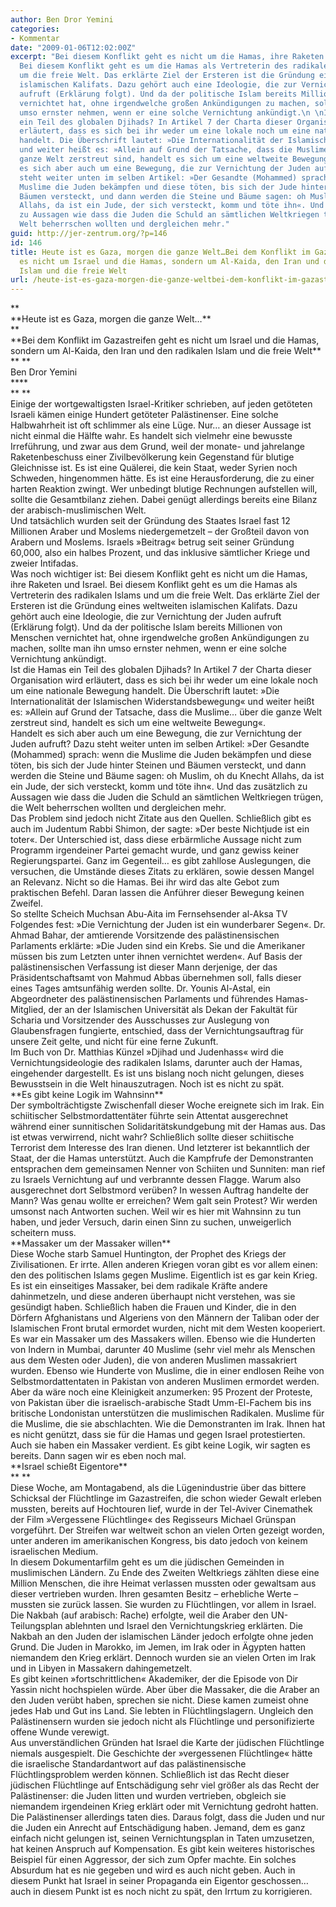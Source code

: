 ```yaml
---
author: Ben Dror Yemini
categories:
- Kommentar
date: "2009-01-06T12:02:00Z"
excerpt: "Bei diesem Konflikt geht es nicht um die Hamas, ihre Raketen und Israel.
  Bei diesem Konflikt geht es um die Hamas als Vertreterin des radikalen Islams und
  um die freie Welt. Das erklärte Ziel der Ersteren ist die Gründung eines weltweiten
  islamischen Kalifats. Dazu gehört auch eine Ideologie, die zur Vernichtung der Juden
  aufruft (Erklärung folgt). Und da der politische Islam bereits Millionen von Menschen
  vernichtet hat, ohne irgendwelche großen Ankündigungen zu machen, sollte man ihn
  umso ernster nehmen, wenn er eine solche Vernichtung ankündigt.\n \nIst die Hamas
  ein Teil des globalen Djihads? In Artikel 7 der Charta dieser Organisation wird
  erläutert, dass es sich bei ihr weder um eine lokale noch um eine nationale Bewegung
  handelt. Die Überschrift lautet: »Die Internationalität der Islamischen Widerstandsbewegung«
  und weiter heißt es: »Allein auf Grund der Tatsache, dass die Muslime… über die
  ganze Welt zerstreut sind, handelt es sich um eine weltweite Bewegung«.\n \nHandelt
  es sich aber auch um eine Bewegung, die zur Vernichtung der Juden aufruft? Dazu
  steht weiter unten im selben Artikel: »Der Gesandte (Mohammed) sprach: wenn die
  Muslime die Juden bekämpfen und diese töten, bis sich der Jude hinter Steinen und
  Bäumen versteckt, und dann werden die Steine und Bäume sagen: oh Muslim, oh du Knecht
  Allahs, da ist ein Jude, der sich versteckt, komm und töte ihn«. Und das zusätzlich
  zu Aussagen wie dass die Juden die Schuld an sämtlichen Weltkriegen trügen, die
  Welt beherrschen wollten und dergleichen mehr."
guid: http://jer-zentrum.org/?p=146
id: 146
title: Heute ist es Gaza, morgen die ganze Welt…Bei dem Konflikt im Gazastreifen geht
  es nicht um Israel und die Hamas, sondern um Al-Kaida, den Iran und den radikalen
  Islam und die freie Welt
url: /heute-ist-es-gaza-morgen-die-ganze-weltbei-dem-konflikt-im-gazastreifen-geht-es-nicht-um-israel-und-die-hamas-sondern-um-al-kaida-den-iran-und-den-radikalen-islam-und-die-freie-welt/
---
```


<div align=""center"" dir=""ltr"">**<font size=""3""><div align=""center"" dir=""ltr"">**<font size=""3"">Heute ist es Gaza, morgen die ganze Welt…</font>**</div></font>**</div><div align=""center"" dir=""ltr"">**<font size=""3"">Bei dem Konflikt im Gazastreifen geht es nicht um Israel und die Hamas, sondern um Al-Kaida, den Iran und den radikalen Islam und die freie Welt</font>**</div><div align=""center"" dir=""ltr"">**<font size=""3""> </font>**</div><div align=""center"" dir=""ltr""><font size=""3"">Ben Dror Yemini</font></div><div align=""center"" dir=""ltr"">**<font size=""3""></font>**</div><div align=""center"" dir=""ltr"">**<font size=""3""> </font>**</div><div dir=""ltr""><font size=""3"">Einige der wortgewaltigsten Israel-Kritiker schrieben, auf jeden getöteten Israeli kämen einige Hundert getöteter Palästinenser. Eine solche Halbwahrheit ist oft schlimmer als eine Lüge. Nur… an dieser Aussage ist nicht einmal die Hälfte wahr. Es handelt sich vielmehr eine bewusste Irreführung, und zwar aus dem Grund, weil der monate- und jahrelange Raketenbeschuss einer Zivilbevölkerung kein Gegenstand für blutige Gleichnisse ist. Es ist eine Quälerei, die kein Staat, weder Syrien noch Schweden, hingenommen hätte. Es ist eine Herausforderung, die zu einer harten Reaktion zwingt. Wer unbedingt blutige Rechnungen aufstellen will, sollte die Gesamtbilanz ziehen. Dabei genügt allerdings bereits eine Bilanz der arabisch-muslimischen Welt.</font></div><div dir=""ltr""><font size=""3""> </font></div><div dir=""ltr""><font size=""3"">Und tatsächlich wurden seit der Gründung des Staates Israel fast 12 Millionen Araber und Moslems niedergemetzelt – der Großteil davon von Arabern und Moslems. Israels »Beitrag« betrug seit seiner Gründung 60,000, also ein halbes Prozent, und das inklusive sämtlicher Kriege und zweier Intifadas. </font></div><div dir=""ltr""><font size=""3""> </font></div><div dir=""ltr""><font size=""3"">Was noch wichtiger ist: Bei diesem Konflikt geht es nicht um die Hamas, ihre Raketen und Israel. Bei diesem Konflikt geht es um die Hamas als Vertreterin des radikalen Islams und um die freie Welt. Das erklärte Ziel der Ersteren ist die Gründung eines weltweiten islamischen Kalifats. Dazu gehört auch eine Ideologie, die zur Vernichtung der Juden aufruft (Erklärung folgt). Und da der politische Islam bereits Millionen von Menschen vernichtet hat, ohne irgendwelche großen Ankündigungen zu machen, sollte man ihn umso ernster nehmen, wenn er eine solche Vernichtung ankündigt.</font></div><div dir=""ltr""><font size=""3""> </font></div><div dir=""ltr""><font size=""3"">Ist die Hamas ein Teil des globalen Djihads? In Artikel 7 der Charta dieser Organisation wird erläutert, dass es sich bei ihr weder um eine lokale noch um eine nationale Bewegung handelt. Die Überschrift lautet: »Die Internationalität der Islamischen Widerstandsbewegung« und weiter heißt es: »Allein auf Grund der Tatsache, dass die Muslime… über die ganze Welt zerstreut sind, handelt es sich um eine weltweite Bewegung«.</font></div><div dir=""ltr""><font size=""3""> </font></div><div dir=""ltr""><font size=""3"">Handelt es sich aber auch um eine Bewegung, die zur Vernichtung der Juden aufruft? Dazu steht weiter unten im selben Artikel: »Der Gesandte (Mohammed) sprach: wenn die Muslime die Juden bekämpfen und diese töten, bis sich der Jude hinter Steinen und Bäumen versteckt, und dann werden die Steine und Bäume sagen: oh Muslim, oh du Knecht Allahs, da ist ein Jude, der sich versteckt, komm und töte ihn«. Und das zusätzlich zu Aussagen wie dass die Juden die Schuld an sämtlichen Weltkriegen trügen, die Welt beherrschen wollten und dergleichen mehr.</font></div><div dir=""ltr""><font size=""3""> </font></div><div dir=""ltr""><font size=""3"">Das Problem sind jedoch nicht Zitate aus den Quellen. Schließlich gibt es auch im Judentum Rabbi Shimon, der sagte: »Der beste Nichtjude ist ein toter«. Der Unterschied ist, dass diese erbärmliche Aussage nicht zum Programm irgendeiner Partei gemacht wurde, und ganz gewiss keiner Regierungspartei. Ganz im Gegenteil… es gibt zahllose Auslegungen, die versuchen, die Umstände dieses Zitats zu erklären, sowie dessen Mangel an Relevanz. Nicht so die Hamas. Bei ihr wird das alte Gebot zum praktischen Befehl. Daran lassen die Anführer dieser Bewegung keinen Zweifel.</font></div><div dir=""ltr""><font size=""3""> </font></div><div dir=""ltr""><font size=""3"">So stellte Scheich Muchsan Abu-Aita im <span>Fernsehsender al-Aksa TV Folgendes fest: »Die Vernichtung der Juden ist ein wunderbarer Segen«. Dr. Ahmad Bahar, der amtierende Vorsitzende des palästinensischen Parlaments erklärte: »Die Juden sind ein Krebs. Sie und die Amerikaner müssen bis zum Letzten unter ihnen vernichtet werden«. Auf Basis der palästinensischen Verfassung ist dieser Mann derjenige, der das Präsidentschaftsamt von Mahmud Abbas übernehmen soll, falls dieser eines Tages amtsunfähig werden sollte. Dr. Younis Al-Astal, ein Abgeordneter des palästinensischen Parlaments und führendes Hamas-Mitglied, der an der Islamischen Universität als Dekan der Fakultät für Scharia und Vorsitzender des Ausschusses zur Auslegung von Glaubensfragen fungierte, entschied, dass der Vernichtungsauftrag für unsere Zeit gelte, und nicht für eine ferne Zukunft. </span></font></div><div dir=""ltr""><font size=""3""> </font></div><div dir=""ltr""><font size=""3"">Im Buch von Dr. Matthias Künzel <span>»Djihad und Judenhass« wird die Vernichtungsideologie des radikalen Islams, darunter auch der Hamas, eingehender dargestellt. Es ist uns bislang noch nicht gelungen, dieses Bewusstsein in die Welt hinauszutragen. Noch ist es nicht zu spät.</span></font></div><div dir=""ltr""><font size=""3""> </font></div><div dir=""ltr"">**<font size=""3"">Es gibt keine Logik im Wahnsinn</font>**</div><div dir=""ltr""><font size=""3""> </font></div><div dir=""ltr""><font size=""3"">Der symbolträchtigste Zwischenfall dieser Woche ereignete sich im Irak. Ein schiitischer Selbstmordattentäter führte sein Attentat ausgerechnet während einer sunnitischen Solidaritätskundgebung mit der Hamas aus. Das ist etwas verwirrend, nicht wahr? Schließlich sollte dieser schiitische Terrorist dem Interesse des Iran dienen. Und letzterer ist bekanntlich der Staat, der die Hamas unterstützt. Auch die Kampfrufe der Demonstranten entsprachen dem gemeinsamen Nenner von Schiiten und Sunniten: man rief zu Israels Vernichtung auf und verbrannte dessen Flagge. Warum also ausgerechnet dort Selbstmord verüben? In wessen Auftrag handelte der Mann? Was genau wollte er erreichen? Wem galt sein Protest? Wir werden umsonst nach Antworten suchen. Weil wir es hier mit Wahnsinn zu tun haben, und jeder Versuch, darin einen Sinn zu suchen, unweigerlich scheitern muss.</font></div><div dir=""ltr""><font size=""3""> </font></div><div dir=""ltr""><font size=""3""> </font></div><div dir=""ltr"">**<font size=""3"">Massaker um der Massaker willen</font>**</div><div dir=""ltr""><font size=""3""> </font></div><div dir=""ltr""><font size=""3"">Diese Woche starb Samuel Huntington, der Prophet des Kriegs der Zivilisationen. Er irrte. Allen anderen Kriegen voran gibt es vor allem einen: den des politischen Islams gegen Muslime. Eigentlich ist es gar kein Krieg. Es ist ein einseitiges Massaker, bei dem radikale Kräfte andere dahinmetzeln, und diese anderen überhaupt nicht verstehen, was sie gesündigt haben. Schließlich haben die Frauen und Kinder, die in den Dörfern Afghanistans und Algeriens von den Männern der Taliban oder der Islamischen Front brutal ermordet wurden, nicht mit dem Westen kooperiert.</font></div><div dir=""ltr""><font size=""3"">Es war ein Massaker um des Massakers willen. Ebenso wie die Hunderten von Indern in Mumbai, darunter 40 Muslime (sehr viel mehr als Menschen aus dem Westen oder Juden), die von anderen Muslimen massakriert wurden. Ebenso wie Hunderte von Muslime, die in einer endlosen Reihe von Selbstmordattentaten in Pakistan von anderen Muslimen ermordet werden. </font></div><div dir=""ltr""><font size=""3""> </font></div><div dir=""ltr""><font size=""3"">Aber da wäre noch eine Kleinigkeit anzumerken: 95 Prozent der Proteste, von Pakistan über die israelisch-arabische Stadt Umm-El-Fachem bis ins britische Londonistan unterstützen die muslimischen Radikalen. Muslime für die Muslime, die sie abschlachten. Wie die Demonstranten im Irak. Ihnen hat es nicht genützt, dass sie für die Hamas und gegen Israel protestierten. Auch sie haben ein Massaker verdient. Es gibt keine Logik, wir sagten es bereits. Dann sagen wir es eben noch mal.</font></div><div dir=""ltr""><font size=""3""> </font></div><div dir=""ltr""><font size=""3""> </font></div><div dir=""ltr"">**<font size=""3"">Israel schießt Eigentore</font>**</div><div dir=""ltr"">**<font size=""3""> </font>**</div><div dir=""ltr""><font size=""3"">Diese Woche, am Montagabend, als die Lügenindustrie über das bittere Schicksal der Flüchtlinge im Gazastreifen, die schon wieder Gewalt erleben mussten, bereits auf Hochtouren lief, wurde in der Tel-Aviver Cinemathek der Film »Vergessene Flüchtlinge« des Regisseurs Michael Grünspan vorgeführt. Der Streifen war weltweit schon an vielen Orten gezeigt worden, unter anderen im amerikanischen Kongress, bis dato jedoch von keinem israelischen Medium.</font></div><div dir=""ltr""><font size=""3""> </font></div><div dir=""ltr""><font size=""3"">In diesem Dokumentarfilm geht es um die jüdischen Gemeinden in muslimischen Ländern. Zu Ende des Zweiten Weltkriegs zählten diese eine Million Menschen, die ihre Heimat verlassen mussten oder gewaltsam aus dieser vertrieben wurden. Ihren gesamten Besitz – erhebliche Werte – mussten sie zurück lassen. Sie wurden zu Flüchtlingen, vor allem in Israel.</font></div><div dir=""ltr""><font size=""3""> </font></div><div dir=""ltr""><font size=""3"">Die Nakbah (auf arabisch: Rache) erfolgte, weil die Araber den UN-Teilungsplan ablehnten und Israel den Vernichtungskrieg erklärten. Die Nakbah an den Juden der islamischen Länder jedoch erfolgte ohne jeden Grund. Die Juden in Marokko, im Jemen, im Irak oder in Ägypten hatten niemandem den Krieg erklärt. Dennoch wurden sie an vielen Orten im Irak und in Libyen in Massakern dahingemetzelt.</font></div><div dir=""ltr""><font size=""3""> </font></div><div dir=""ltr""><font size=""3"">Es gibt keinen »fortschrittlichen« Akademiker, der die Episode von Dir Yassin nicht hochspielen würde. Aber über die Massaker, die die Araber an den Juden verübt haben, sprechen sie nicht. Diese kamen zumeist ohne jedes Hab und Gut ins Land. Sie lebten in Flüchtlingslagern. Ungleich den Palästinensern wurden sie jedoch nicht als Flüchtlinge und personifizierte offene Wunde verewigt.</font></div><div dir=""ltr""><font size=""3""> </font></div><div dir=""ltr""><font size=""3"">Aus unverständlichen Gründen hat Israel die Karte der jüdischen Flüchtlinge niemals ausgespielt. Die Geschichte der »vergessenen Flüchtlinge« hätte die israelische Standardantwort auf das palästinensische Flüchtlingsproblem werden können. Schließlich ist das Recht dieser jüdischen Flüchtlinge auf Entschädigung sehr viel größer als das Recht der Palästinenser: die Juden litten und wurden vertrieben, obgleich sie niemandem irgendeinen Krieg erklärt oder mit Vernichtung gedroht hatten. Die Palästinenser allerdings taten dies. Daraus folgt, dass die Juden und nur die Juden ein Anrecht auf Entschädigung haben. Jemand, dem es ganz einfach nicht gelungen ist, seinen Vernichtungsplan in Taten umzusetzen, hat keinen Anspruch auf Kompensation. Es gibt kein weiteres historisches Beispiel für einen Aggressor, der sich zum Opfer machte. Ein solches Absurdum hat es nie gegeben und wird es auch nicht geben. Auch in diesem Punkt hat Israel in seiner Propaganda ein Eigentor geschossen… auch in diesem Punkt ist es noch nicht zu spät, den Irrtum zu korrigieren.</font></div><div align=""center"" dir=""ltr""> </div>